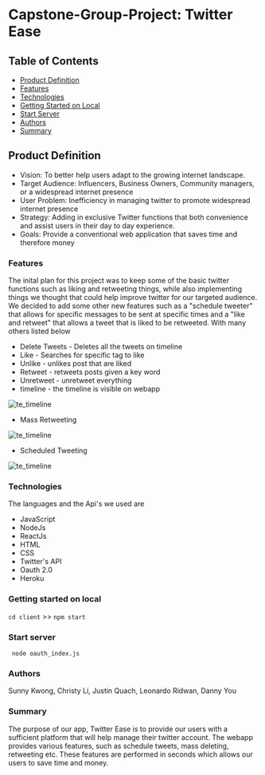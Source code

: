 # Capstone-Group-Project: Twitter Ease
## Table of Contents 
* [Product Definition](#product-definition)
* [Features](#features)
* [Technologies](#technologies)
* [Getting Started on Local](#getting-started-on-local)
* [Start Server](#start-server)
* [Authors](#authors)
* [Summary](#summary)
## Product Definition
- Vision: To better help users adapt to the growing internet landscape.
- Target Audience: Influencers, Business Owners, Community managers, or a widespread internet 
presence
- User Problem: Inefficiency in managing twitter to promote widespread internet presence 
- Strategy: Adding in exclusive Twitter functions that both convenience and assist users in their day to day experience.
- Goals: Provide a conventional web application that saves time and therefore money
### Features 
The inital plan for this project was to keep some of the basic twitter functions such as liking and retweeting things, while also implementing things we thought that could help improve twitter for our targeted audience. We decided to add some other new features such as a "schedule tweeter" that allows for specific messages to be sent at specific times and a "like and retweet" that allows a tweet that is liked to be retweeted. With many others listed below 
* Delete Tweets - Deletes all the tweets on timeline
* Like - Searches for specific tag to like 
* Unlike - unlikes post that are liked 
* Retweet - retweets posts given a key word 
* Unretweet - unretweet everything 
* timeline - the timeline is visible on webapp 

![te_timeline](https://user-images.githubusercontent.com/26192840/146596195-f7ddfb19-80d2-4ae4-975e-3094d2bab339.gif)

* Mass Retweeting

![te_timeline](https://user-images.githubusercontent.com/26192840/146596326-aecc14ff-2bc5-4466-835b-af7bd09f9dfe.gif)

* Scheduled Tweeting

![te_timeline](https://user-images.githubusercontent.com/26192840/146596571-428121a7-d71b-41d7-87e0-bdc47723df65.gif)

### Technologies
The languages and the Api's we used are
* JavaScript
* NodeJs
* ReactJs
* HTML
* CSS
* Twitter's API
* Oauth 2.0 
* Heroku

### Getting started on local
``cd client`` >> ``npm start ``

### Start server 
`` node oauth_index.js``

### Authors 
Sunny Kwong, Christy Li, Justin Quach, Leonardo Ridwan, Danny You 

### Summary
The purpose of our app, Twitter Ease is to provide our users with a sufficient platform that will help manage their twitter account. The webapp provides various features, such as schedule tweets, mass deleting, retweeting etc. These features are performed in seconds which allows our users to save time and money.
